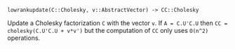 ```
lowrankupdate(C::Cholesky, v::AbstractVector) -> CC::Cholesky
```

Update a Cholesky factorization `C` with the vector `v`. If `A = C.U'C.U` then `CC = cholesky(C.U'C.U + v*v')` but the computation of `CC` only uses `O(n^2)` operations.
